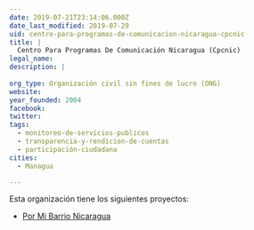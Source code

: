 ```yaml
---
date: 2019-07-21T23:14:06.000Z
date_last_modified: 2019-07-29
uid: centro-para-programas-de-comunicacion-nicaragua-cpcnic
title: |
  Centro Para Programas De Comunicación Nicaragua (Cpcnic)
legal_name: 
description: |
  
org_type: Organización civil sin fines de lucro (ONG)
website: 
year_founded: 2004
facebook: 
twitter: 
tags:
  - monitoreo-de-servicios-publicos
  - transparencia-y-rendicion-de-cuentas
  - participación-ciudadana
cities: 
  - Managua

---
```


Esta organización tiene los siguientes proyectos:

- [Por Mi Barrio Nicaragua](/proyectos/por-mi-barrio-nicaragua)
